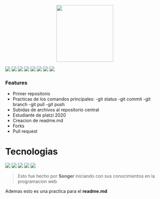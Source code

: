 <p align="center"><img src="https://guabiits.com/img/img/rebrand/gb-astrocat.svg" width="180px" align="middle"></img></p>


![](https://img.shields.io/badge/Profesion-StudentDev-00C1FF) ![](https://img.shields.io/badge/Academia-Platzi-success) ![](https://img.shields.io/badge/Lugar-Guatemala-blue)  ![](https://img.shields.io/badge/Version-0.1-blue) ![](https://img.shields.io/badge/Tech-Html-red) ![](https://img.shields.io/badge/Tech-Css-informational) ![](https://img.shields.io/badge/Tech-Git-6FF075) ![](https://img.shields.io/badge/Tech-GitHub-171717)



### Features

- Primer repositorio
- Practicas de los comandos principales:
	-git status
	-git commit
	-git branch
	-git pull
	-git push
- Subidas de archivos al repositorio central
- Estudiante de platzi 2020
- Creacion de readme.md
- Forks
- Pull request

# Tecnologias

![](https://www.picuino.com/_images/html5-logo.png) ![](https://www.picuino.com/_images/css3-logo.png) ![](https://lh3.googleusercontent.com/proxy/S1SegGp0w6rQgngJh9G7CekRZhTuSGUqigTXMnoNdYKNknUyLq-LTViauP6SKS5LsyQ1KqaumzZ5eiAj2M_LDe7vNcl7i1p3Y2DONUR7tR5bbY4LQsP5Dw)  ![](https://www.pngrepo.com/png/217753/180/github.png)
![](https://res.cloudinary.com/practicaldev/image/fetch/s--ocx3yMTJ--/c_imagga_scale,f_auto,fl_progressive,h_420,q_auto,w_1000/https://dev-to-uploads.s3.amazonaws.com/i/a12tj8n6facp0kt0xb0n.jpeg)

>Esto fue hecho por **Songer** iniciando con sus conocimientos en la programacion web

Ademas esto es una practica para el **readme.md**


